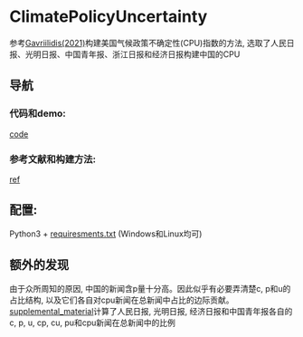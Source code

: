 # ClimatePolicyUncertainty  
参考[Gavriilidis(2021)](https://github.com/HaoningChen/ClimatePolicyUncertainty/blob/main/ref/Measuring%20Climate%20Policy%20Uncertainty.pdf)构建美国气候政策不确定性(CPU)指数的方法, 选取了人民日报、光明日报、中国青年报、浙江日报和经济日报构建中国的CPU

## 导航  
### 代码和demo:  
[code](https://github.com/HaoningChen/ClimatePolicyUncertainty/tree/main/code)  
### 参考文献和构建方法:  
[ref](https://github.com/HaoningChen/ClimatePolicyUncertainty/tree/main/ref)  

## 配置: 
Python3 + [requiresments.txt](https://github.com/HaoningChen/ClimatePolicyUncertainty/blob/main/requirements.txt) (Windows和Linux均可)

## 额外的发现  
由于众所周知的原因, 中国的新闻含p量十分高。因此似乎有必要弄清楚c, p和u的占比结构, 以及它们各自对cpu新闻在总新闻中占比的边际贡献。[supplemental_material](https://github.com/HaoningChen/ClimatePolicyUncertainty/blob/main/supplemental_material.csv)计算了人民日报, 光明日报, 经济日报和中国青年报各自的c, p, u, cp, cu, pu和cpu新闻在总新闻中的比例
